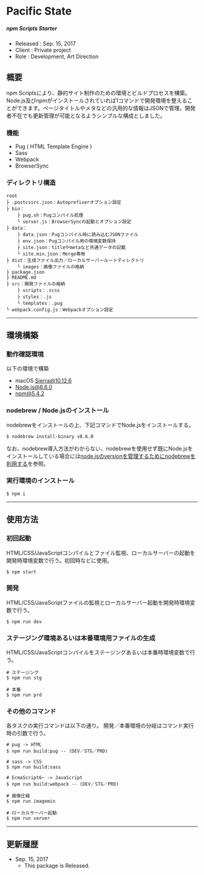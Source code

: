 # Pacific State
##### npm Scripts Starter

* Released : Sep. 15, 2017
* Client : Private project
* Role : Development, Art Direction



## 概要
npm Scriptsにより、静的サイト制作のための環境とビルドプロセスを構築。Node.js及びnpmがインストールされていれば1コマンドで開発環境を整えることができます。ページタイトルやメタなどの汎用的な情報はJSONで管理。開発者不在でも更新管理が可能となるようシンプルな構成としました。

### 機能
* Pug ( HTML Template Engine )
* Sass
* Webpack
* BrowserSync

### ディレクトリ構造
```
root
├ .postcssrc.json：Autoprefixerオプション設定
├ bin：
	├ pug.sh：Pugコンパイル処理
	└ server.js：BrowserSyncの起動とオプション設定
├ data：
	├ data.json：Pugコンパイル時に読み込むJSONファイル
	├ env.json：Pugコンパイル用の環境変数保持
	├ site.json：titleやmetaなど共通データの記載
	└ site.min.json：Merge専用
├ dist：生成ファイル出力／ローカルサーバールートディレクトリ
	└ images：画像ファイルの格納
├ package.json
├ README.md
├ src：開発ファイルの格納
	├ scripts：.scss
	├ styles：.js
	└ templates：.pug
└ webpack.config.js：Webpackオプション設定
```


---


## 環境構築
### 動作確認環境
以下の環境で構築
* macOS Sierra@10.12.6
* Node.js@8.6.0
* npm@5.4.2

### nodebrew / Node.jsのインストール
nodebrewをインストールの上、下記コマンドでNode.jsをインストールする。
```
$ nodebrew install-binary v8.6.0
```
なお、nodebrew導入方法がわからない、nodebrewを使用せず既にNode.jsをインストールしている場合には[node.jsのversionを管理するためにnodebrewを利用する](http://qiita.com/sinmetal/items/154e81823f386279b33c)を参照。

### 実行環境のインストール
```
$ npm i
```


---


## 使用方法
### 初回起動
HTML/CSS/JavaScriptコンパイルとファイル監視、ローカルサーバーの起動を開発時環境変数で行う。初回時などに使用。
```
$ npm start
```

### 開発
HTML/CSS/JavaScriptファイルの監視とローカルサーバー起動を開発時環境変数で行う。
```
$ npm run dev
```

### ステージング環境あるいは本番環境用ファイルの生成
HTML/CSS/JavaScriptコンパイルをステージングあるいは本番時環境変数で行う。
```
# ステージング
$ npm run stg

# 本番
$ npm run prd
```

### その他のコマンド
各タスクの実行コマンドは以下の通り。
開発／本番環境の分岐はコマンド実行時の引数で行う。
```
# pug -> HTML
$ npm run build:pug -- (DEV／STG／PRD)

# sass -> CSS
$ npm run build:sass

# EcmaScript6~ -> JavaScript
$ npm run build:webpack -- (DEV／STG／PRD)

# 画像圧縮
$ npm run imagemin

# ローカルサーバー起動
$ npm run server
```


---


## 更新履歴
* Sep. 15, 2017
	* This package is Released.
